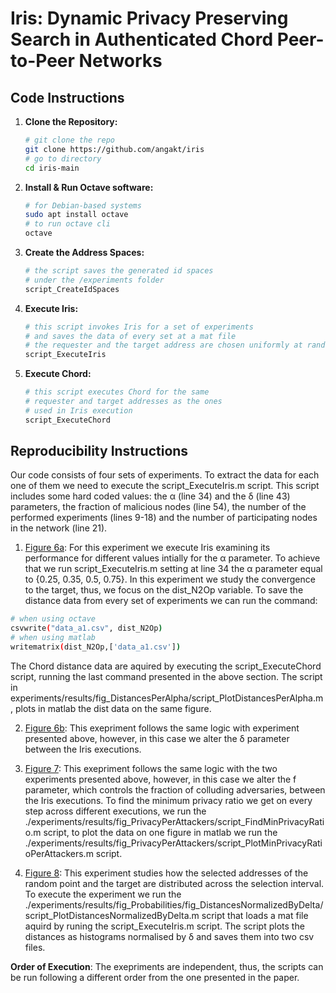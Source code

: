# Iris: Dynamic Privacy Preserving Search in Authenticated Chord Peer-to-Peer Networks

## Code Instructions

1. **Clone the Repository:**
   ```bash
   # git clone the repo
   git clone https://github.com/angakt/iris
   # go to directory
   cd iris-main
   ```
2. **Install & Run Octave software:** 
    ```bash
    # for Debian-based systems
    sudo apt install octave
    # to run octave cli
    octave
    ```
3. **Create the Address Spaces:**
    ```bash
    # the script saves the generated id spaces
    # under the /experiments folder
    script_CreateIdSpaces
    ```   
4. **Execute Iris:**
   ```bash
   # this script invokes Iris for a set of experiments
   # and saves the data of every set at a mat file
   # the requester and the target address are chosen uniformly at random
   script_ExecuteIris
   ```
5. **Execute Chord:**
   ```bash
   # this script executes Chord for the same
   # requester and target addresses as the ones 
   # used in Iris execution
   script_ExecuteChord
   ```

## Reproducibility Instructions

Our code consists of four sets of experiments. To extract the data for each one of them
we need to execute the script_ExecuteIris.m script. This script includes some hard coded values:
the α (line 34) and the δ (line 43) parameters, the fraction of malicious nodes (line 54),
the number of the performed experiments (lines 9-18) and the number of participating nodes in the network (line 21).

 1. [Figure 6a](./experiments/results/fig_DistancesPerAlpha): For this experiment we execute Iris examining its performance for different values intially for the α parameter. To achieve that we run
 script_ExecuteIris.m setting at line 34 the α parameter equal to {0.25, 0.35, 0.5, 0.75}. In this experiment we study the convergence
 to the target, thus, we focus on the dist_N2Op variable. To save the distance data from every set of experiments we can run the command:
 
   ```bash
   # when using octave
   csvwrite("data_a1.csv", dist_N2Op)
   # when using matlab
   writematrix(dist_N2Op,['data_a1.csv'])
   ```

   The Chord distance data are aquired by executing the script_ExecuteChord script, running the last command presented in the above section.
   The script in experiments/results/fig_DistancesPerAlpha/script_PlotDistancesPerAlpha.m, plots in matlab the dist data on the same figure.

2. [Figure 6b](./experiments/results/fig_DistancesPerDelta): This exepriment follows the same logic with experiment presented above, 
however, in this case we alter the δ parameter between the Iris executions.

3. [Figure 7](./experiments/results/fig_PrivacyPerAttackers): This exepriment follows the same logic with the two experiments presented above, 
however, in this case we alter the f parameter, which controls the fraction of colluding adversaries, between the Iris executions.
To find the minimum privacy ratio we get on every step across different executions,
we run the ./experiments/results/fig_PrivacyPerAttackers/script_FindMinPrivacyRatio.m script, to plot the data on one figure in matlab
we run the ./experiments/results/fig_PrivacyPerAttackers/script_PlotMinPrivacyRatioPerAttackers.m script.

4. [Figure 8](./experiments/results/fig_Probabilities/fig_DistancesNormalizedByDelta): This experiment studies how the selected addresses of the
random point and the target are distributed across the selection interval. To execute the experiment we run the ./experiments/results/fig_Probabilities/fig_DistancesNormalizedByDelta/script_PlotDistancesNormalizedByDelta.m
script that loads a mat file aquird by runing the script_ExecuteIris.m script. The script plots the distances as histograms normalised by δ and saves them into two csv files. 

**Order of Execution**: The exepriments are independent, thus, the scripts can be run following a different order from the
one presented in the paper.
